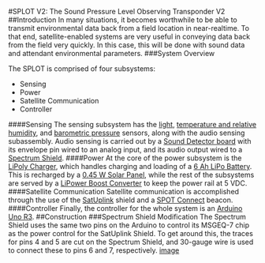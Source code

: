 #SPLOT V2: The Sound Pressure Level Observing Transponder V2
##Introduction
In many situations, it becomes worthwhile to be able to transmit environmental data back from a field location in near-realtime. To that end, satellite-enabled systems are very useful in conveying data back from the field very quickly. In this case, this will be done with sound data and attendant environmental parameters.
###System Overview

The SPLOT is comprised of four subsystems:

- Sensing
- Power
- Satellite Communication
- Controller

####Sensing
The sensing subsystem has the [light](https://www.sparkfun.com/products/8688), [temperature and relative humidity](https://www.sparkfun.com/products/8257), and [barometric pressure](https://www.sparkfun.com/products/12039) sensors, along with the audio sensing subassembly. Audio sensing is carried out by a [Sound Detector board](https://www.sparkfun.com/products/12642) with its envelope pin wired to an analog input, and its audio output wired to a [Spectrum Shield](https://www.sparkfun.com/products/10306).
####Power
At the core of the power subsystem is the [LiPoly Charger](https://www.sparkfun.com/products/12711), which handles charging and loading of a [6 Ah LiPo Battery](https://www.sparkfun.com/products/8484). This is recharged by a [0.45 W Solar Panel](https://www.sparkfun.com/products/7845), while the rest of the subsystems are served by a [LiPower Boost Converter](https://www.sparkfun.com/products/10255) to keep the power rail at 5 VDC.
####Satellite Communication
Satellite communication is accomplished through the use of the [SatUplink](https://www.sparkfun.com/products/retired/11088) shield and a [SPOT Connect](http://www.findmespot.com/en/index.php?cid=116) beacon.
####Controller
Finally, the controller for the whole system is an [Arduino Uno R3](https://www.sparkfun.com/products/11021).
##Construction
###Spectrum Shield Modification
The Spectrum Shield uses the same two pins on the Arduino to control its MSGEQ-7 chip as the power control for the SatUplink Shield. To get around this, the traces for pins 4 and 5 are cut on the Spectrum Shield, and 30-gauge wire is used to connect these to pins 6 and 7, respectively. [image]()